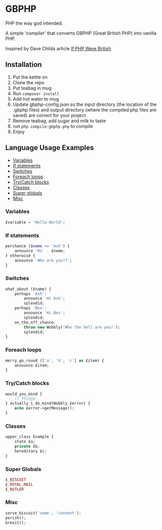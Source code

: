 # GBPHP

PHP the way god intended.

A simple 'compiler' that converts GBPHP (Great British PHP) into vanilla PHP.

Inspired by Dave Childs article [If PHP Were British](https://aloneonahill.com/blog/if-php-were-british)

## Installation

1) Put the kettle on
2) Clone the repo
3) Put teabag in mug
4) Run `composer install`
5) Add hot water to mug
6) Update gbphp-config.json so the input directory (the location of the .gbphp files) and output directory (where the compiled php files are saved) are correct for your project
7) Remove teabag, add sugar and milk to taste
8) run `php compile-gbphp.php` to compile
9) Enjoy

## Language Usage Examples

- [Variables](#variables)
- [If statements](#if-statements)
- [Switches](#switches)
- [Foreach loops](#foreach-loops)
- [Try/Catch blocks](#trycatch-blocks)
- [Classes](#classes)
- [Super globals](#super-globals)
- [Misc](#misc)

### Variables

```php
£variable = 'Hello World';
```

### If statements

```php
perchance ($name == 'Ash') {
    announce 'Hi' . £name;
} otherwise {
    announce 'Who are you??';
}
```

### Switches

```php
what_about (£name) {
    perhaps 'Ash':
        announce 'Hi Ash';
        splendid;
    perhaps 'Bex':
        announce 'Hi Bex';
        splendid;
    on_the_off_chance:
        throw new Wobbly('Who the hell are you!');
        splendid;
}
```

### Foreach loops

```php
merry_go_round (['a', 'b', 'c'] as £item) {
    announce £item;
}
```

### Try/Catch blocks

```php
would_you_mind {
    // Thingy
} actually_i_do_mind(Wobbly £error) {
    echo £error->getMessage();
}
```

### Classes

```php
upper_class Example {
    state £a;
    private £b;
    hereditary £c;
}
```

### Super Globals

```php
£_BISCUIT
£_ROYAL_MAIL
£_BUTLER
```

### Misc

```php
serve_biscuit('name', 'content');
perish();
brexit();
```